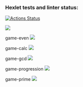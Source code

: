 
### Hexlet tests and linter status:
[![Actions Status](https://github.com/affonja/php-project-45/actions/workflows/hexlet-check.yml/badge.svg)](https://github.com/affonja/php-project-45/actions)

<a href="https://codeclimate.com/github/affonja/php-project-45/maintainability"><img src="https://api.codeclimate.com/v1/badges/1ed854fb6ef088edf01a/maintainability" /></a>

game-even
<a href="https://asciinema.org/a/0MukBawEguEcxU7kAgfDIe6tU" target="_blank"><img src="https://asciinema.org/a/0MukBawEguEcxU7kAgfDIe6tU.svg" /></a>

game-calc 
<a href="https://asciinema.org/a/H9gyW0hlXbuDICNZJbKs9SZ3V" target="_blank"><img src="https://asciinema.org/a/H9gyW0hlXbuDICNZJbKs9SZ3V.svg" /></a>

game-gcd
<a href="https://asciinema.org/a/AWZfjuur35cIO5peXpCnogQA5" target="_blank"><img src="https://asciinema.org/a/AWZfjuur35cIO5peXpCnogQA5.svg" /></a>

game-progression
<a href="https://asciinema.org/a/cFmzIkT4Q0ihFxhUVu2yVJc9f" target="_blank"><img src="https://asciinema.org/a/cFmzIkT4Q0ihFxhUVu2yVJc9f.svg" /></a>

game-prime
<a href="https://asciinema.org/a/y3ZNjBscHwUK7v0ydlQokYUJz" target="_blank"><img src="https://asciinema.org/a/y3ZNjBscHwUK7v0ydlQokYUJz.svg" /></a>
